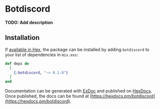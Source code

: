 # Botdiscord

**TODO: Add description**

## Installation

If [available in Hex](https://hex.pm/docs/publish), the package can be installed
by adding `botdiscord` to your list of dependencies in `mix.exs`:

```elixir
def deps do
  [
    {:botdiscord, "~> 0.1.0"}
  ]
end
```

Documentation can be generated with [ExDoc](https://github.com/elixir-lang/ex_doc)
and published on [HexDocs](https://hexdocs.pm). Once published, the docs can
be found at [https://hexdocs.pm/botdiscord](https://hexdocs.pm/botdiscord).

